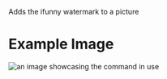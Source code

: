 Adds the ifunny watermark to a picture

# Example Image

![an image showcasing the command in use](/static/images/commands/heavensdoor/heavens%20door%20ifunny.png)